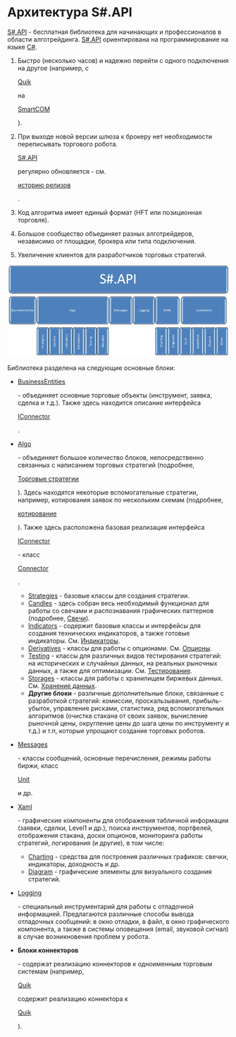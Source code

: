 # Архитектура S\#.API

[S\#.API](StockSharpAbout.md) \- бесплатная библиотека для начинающих и профессионалов в области алготрейдинга. [S\#.API](StockSharpAbout.md) ориентирована на программирование на языке [C\#](https://ru.wikipedia.org/wiki/C_Sharp). 

1. Быстро (несколько часов) и надежно перейти с одного подключения на другое (например, с 

   [Quik](Quik.md)

    на 

   [SmartCOM](Smart.md)

   ). 
2. При выходе новой версии шлюза к брокеру нет необходимости переписывать торгового робота. 

   [S\#.API](StockSharpAbout.md)

    регулярно обновляется \- см. 

   [историю релизов](https://github.com/stocksharp/stocksharp/blob/master/_ReleaseNotes/CHANGE_LOG_API.md)

   . 
3. Код алгоритма имеет единый формат (HFT или позиционная торговля). 
4. Большое сообщество объединяет разных алготрейдеров, независимо от площадки, брокера или типа подключения. 
5. Увеличение клиентов для разработчиков торговых стратегий. 

![ssapi schema](../images/ssapi_schema.png)

Библиотека разделена на следующие основные блоки:

- [BusinessEntities](../api/StockSharp.BusinessEntities.html)

   \- объединяет основные торговые объекты (инструмент, заявка, сделка и т.д.). Также здесь находится описание интерфейса 

  [IConnector](../api/StockSharp.BusinessEntities.IConnector.html)

  . 
- [Algo](../api/StockSharp.Algo.html)

   \- объединяет большое количество блоков, непосредственно связанных c написанием торговых стратегий (подробнее, 

  [Торговые стратегии](Strategy.md)

  ). Здесь находятся некоторые вспомогательные стратегии, например, котирования заявок по нескольким схемам (подробнее, 

  [котирование](StrategyQuoting.md)

  ). Также здесь расположена базовая реализация интерфейса 

  [IConnector](../api/StockSharp.BusinessEntities.IConnector.html)

   \- класс 

  [Connector](../api/StockSharp.Algo.Connector.html)

  . 
  - [Strategies](../api/StockSharp.Algo.Strategies.html) \- базовые классы для создания стратегии.
  - [Candles](../api/StockSharp.Algo.Candles.html) \- здесь собран весь необходимый функционал для работы со свечами и распознавания графических паттернов (подробнее, [Свечи](Candles.md)).
  - [Indicators](../api/StockSharp.Algo.Indicators.html) \- содержит базовые классы и интерфейсы для создания технических индикаторов, а также готовые индикаторы. См. [Индикаторы](Indicators.md).
  - [Derivatives](../api/StockSharp.Algo.Derivatives.html) \- классы для работы с опционами. См. [Опционы](Options.md).
  - [Testing](../api/StockSharp.Algo.Testing.html) \- классы для различных видов тестирования стратегий: на исторических и случайных данных, на реальных рыночных данных, а также для оптимизации. См. [Тестирование](StrategyTesting.md).
  - [Storages](../api/StockSharp.Algo.Storages.html) \- классы для работы с хранилищем биржевых данных. См. [Хранение данных](Storages.md).
  - **Другие блоки** \- различные дополнительные блоки, связанные с разработкой стратегий: комиссии, проскальзывания, прибыль\-убыток, управление рисками, статистика, ряд вспомогательных алгоритмов (очистка стакана от своих заявок, вычисление рыночной цены, округление цены до шага цены по инструменту и т.д.) и т.п, которые упрощают создание торговых роботов.
- [Messages](../api/StockSharp.Messages.html)

   \- классы сообщений, основные перечисления, режимы работы биржи, класс 

  [Unit](../api/StockSharp.Messages.Unit.html)

   и др. 
- [Xaml](../api/StockSharp.Xaml.html)

   \- графические компоненты для отображения табличной информации (заявки, сделки, Level1 и др.), поиска инструментов, портфелей, отображения стакана, доски опционов, мониторинга работы стратегий, логирования (и другие), в том числе: 
  - [Charting](../api/StockSharp.Xaml.Charting.html) \- средства для построения различных графиков: свечки, индикаторы, доходность и др.
  - [Diagram](../api/StockSharp.Xaml.Diagram.html) \- графические элементы для визуального создания стратегий.
- [Logging](../api/StockSharp.Logging.html)

   \- специальный инструментарий для работы с отладочной информацией. Предлагаются различные способы вывода отладочных сообщений: в окно отладки, в файл, в окно графического компонента, а также в системы оповещения (email, звуковой сигнал) в случае возникновения проблем у робота. 
- **Блоки коннекторов**

   \- содержат реализацию коннекторов к одноименным торговым системам (например, 

  [Quik](../api/StockSharp.Quik.html)

   содержит реализацию коннектора к 

  [Quik](Quik.md)

  ). 
